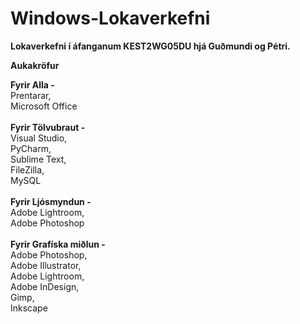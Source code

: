 # Windows-Lokaverkefni
**Lokaverkefni í áfanganum KEST2WG05DU hjá Guðmundi og Pétri.**


**Aukakröfur**

**Fyrir Alla -** \
  Prentarar, \
  Microsoft Office \
  \
**Fyrir Tölvubraut -** \
  Visual Studio, \
  PyCharm, \
  Sublime Text, \
  FileZilla, \
  MySQL \
  \
**Fyrir Ljósmyndun -** \
  Adobe Lightroom, \
  Adobe Photoshop \
  \
**Fyrir Grafíska miðlun -** \
  Adobe Photoshop, \
  Adobe Illustrator, \
  Adobe Lightroom, \
  Adobe InDesign, \
  Gimp, \
  Inkscape
  


